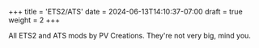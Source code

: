 +++
title = 'ETS2/ATS'
date = 2024-06-13T14:10:37-07:00
draft = true
weight = 2
+++

All ETS2 and ATS mods by PV Creations. They're not very big, mind you.